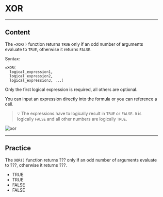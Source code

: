 ﻿---
author: Stefan-Stojanovic

type: normal

category: how to

links:
  - '[XOR](https://support.google.com/docs/answer/9116491){documentation}'

---

# XOR

---
## Content

The `=XOR()` function returns `TRUE` only if an odd number of arguments evaluate to `TRUE`, otherwise it returns `FALSE`.

Syntax:
```plain-text
=XOR(
  logical_expression1, 
  logical_expression2,
  logical_expression3, ...)
```

Only the first logical expression is required, all others are optional.

You can input an expression directly into the formula or you can reference a cell.

> 💡 The expressions have to logically result in `TRUE` or `FALSE`. `0` is logically `FALSE` and all other numbers are logically `TRUE`.

![xor](https://img.enkipro.com/7d618724d3e986aab4da343ef7a6feb4.png)

---
## Practice

The `XOR()` function returns ??? only if an odd number of arguments evaluate to ???, otherwise it returns ???.

- TRUE
- TRUE
- FALSE
- FALSE